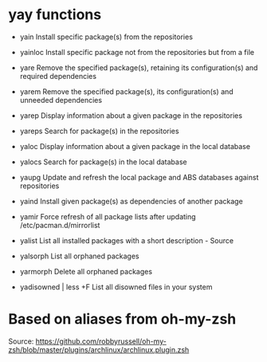 
# yay functions #

* yain
Install specific package(s) from the repositories

* yainloc
Install specific package not from the repositories but from a file

* yare
Remove the specified package(s), retaining its configuration(s) and required dependencies

* yarem
Remove the specified package(s), its configuration(s) and unneeded dependencies

* yarep
Display information about a given package in the repositories

* yareps
Search for package(s) in the repositories

* yaloc
Display information about a given package in the local database

* yalocs
Search for package(s) in the local database

* yaupg
Update and refresh the local package and ABS databases against repositories

* yaind
Install given package(s) as dependencies of another package

* yamir
Force refresh of all package lists after updating /etc/pacman.d/mirrorlist

* yalist
List all installed packages with a short description - Source

* yalsorph
List all orphaned packages

* yarmorph
Delete all orphaned packages

* yadisowned | less +F
List all disowned files in your system


# Based on aliases from oh-my-zsh

Source: https://github.com/robbyrussell/oh-my-zsh/blob/master/plugins/archlinux/archlinux.plugin.zsh
